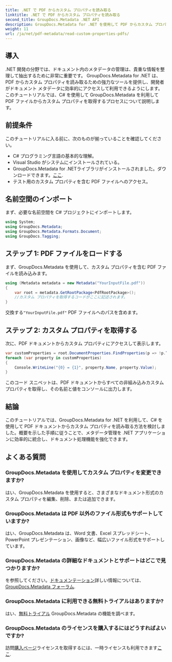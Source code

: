 ```yaml
---
title: .NET で PDF からカスタム プロパティを読み取る
linktitle: .NET で PDF からカスタム プロパティを読み取る
second_title: GroupDocs.Metadata .NET API
description: GroupDocs.Metadata for .NET を使用して PDF からカスタム プロパティを抽出する方法を学びます。 C# を使用したドキュメントのメタデータ管理を詳しく見てみましょう。
weight: 11
url: /ja/net/pdf-metadata/read-custom-properties-pdfs/
---
```

## 導入
.NET 開発の分野では、ドキュメント内のメタデータの管理は、貴重な情報を整理して抽出するために非常に重要です。 GroupDocs.Metadata for .NET は、PDF からカスタム プロパティを読み取るための強力なツールを提供し、開発者がドキュメント メタデータに効率的にアクセスして利用できるようにします。このチュートリアルでは、C# を使用して GroupDocs.Metadata を利用して PDF ファイルからカスタム プロパティを取得するプロセスについて説明します。
## 前提条件
このチュートリアルに入る前に、次のものが揃っていることを確認してください。
- C# プログラミング言語の基本的な理解。
- Visual Studio がシステムにインストールされている。
- GroupDocs.Metadata for .NETライブラリがインストールされました。ダウンロードできます。[ここ](https://releases.groupdocs.com/metadata/net/).
- テスト用のカスタム プロパティを含む PDF ファイルへのアクセス。

## 名前空間のインポート
まず、必要な名前空間を C# プロジェクトにインポートします。
```csharp
using System;
using GroupDocs.Metadata;
using GroupDocs.Metadata.Formats.Document;
using GroupDocs.Tagging;
```
## ステップ 1: PDF ファイルをロードする
まず、GroupDocs.Metadata を使用して、カスタム プロパティを含む PDF ファイルを読み込みます。
```csharp
using (Metadata metadata = new Metadata("YourInputFile.pdf"))
{
    var root = metadata.GetRootPackage<PdfRootPackage>();
    //カスタム プロパティを取得するコードがここに記述されます。
}
```
交換する`"YourInputFile.pdf"` PDF ファイルへのパスを含めます。
## ステップ 2: カスタム プロパティを取得する
次に、PDF ドキュメントからカスタム プロパティにアクセスして表示します。
```csharp
var customProperties = root.DocumentProperties.FindProperties(p => !p.Tags.Contains(Tags.Document.BuiltIn));
foreach (var property in customProperties)
{
    Console.WriteLine("{0} = {1}", property.Name, property.Value);
}
```
このコード スニペットは、PDF ドキュメントからすべての非組み込みカスタム プロパティを取得し、その名前と値をコンソールに出力します。

## 結論
このチュートリアルでは、GroupDocs.Metadata for .NET を利用して、C# を使用して PDF ドキュメントからカスタム プロパティを読み取る方法を検討しました。概要を示した手順に従うことで、メタデータ管理を .NET アプリケーションに効率的に統合し、ドキュメント処理機能を強化できます。

## よくある質問
### GroupDocs.Metadata を使用してカスタム プロパティを変更できますか?
はい、GroupDocs.Metadata を使用すると、さまざまなドキュメント形式のカスタム プロパティを編集、削除、または追加できます。
### GroupDocs.Metadata は PDF 以外のファイル形式もサポートしていますか?
はい、GroupDocs.Metadata は、Word 文書、Excel スプレッドシート、PowerPoint プレゼンテーション、画像など、幅広いファイル形式をサポートしています。
### GroupDocs.Metadata の詳細なドキュメントとサポートはどこで見つかりますか?
を参照してください。[ドキュメンテーション](https://tutorials.groupdocs.com/metadata/net/)詳しい情報については、[GroupDocs.Metadata フォーラム](https://forum.groupdocs.com/c/metadata/14).
### GroupDocs.Metadata に利用できる無料トライアルはありますか?
はい、[無料トライアル](https://releases.groupdocs.com/) GroupDocs.Metadata の機能を調べます。
### GroupDocs.Metadata のライセンスを購入するにはどうすればよいですか?
訪問[購入ページ](https://purchase.groupdocs.com/buy)ライセンスを取得するには、一時ライセンスも利用できます[ここ](https://purchase.groupdocs.com/temporary-license/).